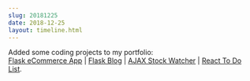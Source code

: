 ```yaml
---
slug: 20181225
date: 2018-12-25
layout: timeline.html
---
```

<p class="timeline">Added some coding projects to my portfolio: <br />
<a href="/flaskecomm">Flask eCommerce App</a> | <a href="/flaskcms/">Flask Blog</a> | <a href="/stocks/">AJAX Stock Watcher</a> | <a href="/reacttodo/">React To Do List</a>.</p>
